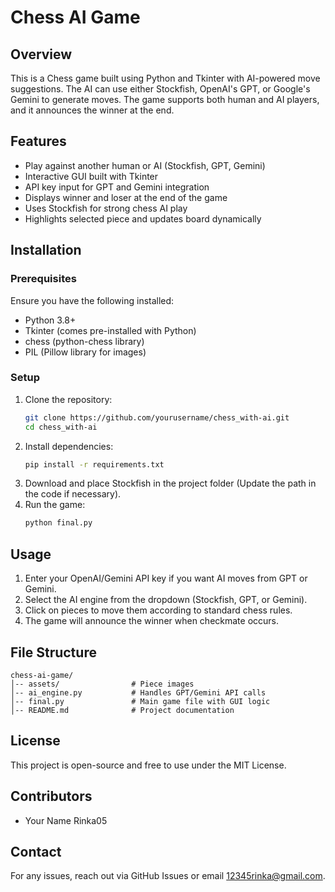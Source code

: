 # Chess AI Game

## Overview
This is a Chess game built using Python and Tkinter with AI-powered move suggestions. The AI can use either Stockfish, OpenAI's GPT, or Google's Gemini to generate moves. The game supports both human and AI players, and it announces the winner at the end.

## Features
- Play against another human or AI (Stockfish, GPT, Gemini)
- Interactive GUI built with Tkinter
- API key input for GPT and Gemini integration
- Displays winner and loser at the end of the game
- Uses Stockfish for strong chess AI play
- Highlights selected piece and updates board dynamically

## Installation
### Prerequisites
Ensure you have the following installed:
- Python 3.8+
- Tkinter (comes pre-installed with Python)
- chess (python-chess library)
- PIL (Pillow library for images)

### Setup
1. Clone the repository:
   ```sh
   git clone https://github.com/yourusername/chess_with-ai.git
   cd chess_with-ai
   ```
2. Install dependencies:
   ```sh
   pip install -r requirements.txt
   ```
3. Download and place Stockfish in the project folder (Update the path in the code if necessary).
4. Run the game:
   ```sh
   python final.py
   ```

## Usage
1. Enter your OpenAI/Gemini API key if you want AI moves from GPT or Gemini.
2. Select the AI engine from the dropdown (Stockfish, GPT, or Gemini).
3. Click on pieces to move them according to standard chess rules.
4. The game will announce the winner when checkmate occurs.

## File Structure
```
chess-ai-game/
│-- assets/                # Piece images
│-- ai_engine.py           # Handles GPT/Gemini API calls
│-- final.py               # Main game file with GUI logic
│-- README.md              # Project documentation
```

## License
This project is open-source and free to use under the MIT License.

## Contributors
- Your Name Rinka05

## Contact
For any issues, reach out via GitHub Issues or email 12345rinka@gmail.com.

